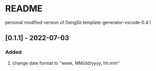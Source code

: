 # README

personal modified version of DengSir.template-generator-vscode-0.4.1

## [0.1.1] - 2022-07-03

### Added

1. change date format to "week, MM/dd/yyyy, hh:mm"
